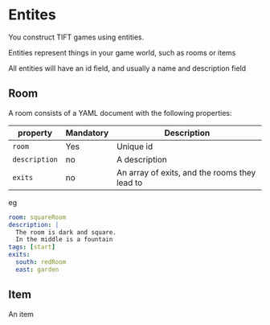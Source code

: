 # Entites

You construct TIFT games using entities.

Entities represent things in your game world, such as rooms or items

All entities will have an id field, and usually a name and description field


## Room

A room consists of a YAML document with the following properties:

|property| Mandatory | Description |
|---|---|---|
|`room`|Yes|Unique id|
|`description`|no|A description|
|`exits`|no|An array of exits, and the rooms they lead to|

eg
```yaml
room: squareRoom
description: |
  The room is dark and square.
  In the middle is a fountain
tags: [start]
exits:
  south: redRoom
  east: garden
```


## Item

An item